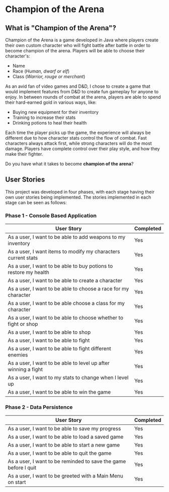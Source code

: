 # Champion of the Arena

## What is "Champion of the Arena"?
Champion of the Arena is a game developed in Java where players create their own custom character
who will fight battle after battle in order to become champion of the arena. Players will be able
to choose their character's:

- Name
- Race (*Human, dwarf or elf*)
- Class (*Warrior, rouge or merchant*)

As an avid fan of video games and D&D, I chose to create a game that would implement features 
from D&D to create fun gameplay for anyone to enjoy. In between rounds of combat at the arena, players
are able to spend their hard-earned gold in various ways, like:

- Buying new equipment for their inventory
- Training to increase their stats
- Drinking potions to heal their health

Each time the player picks up the game, the experience will always be different due to how character
stats control the flow of combat. Fast characters always attack first, while strong characters will
do the most damage. Players have complete control over their play style, and how they make their fighter.

Do you have what it takes to become **champion of the arena**?

## User Stories
This project was developed in four phases, with each stage having their own user stories
being implemented. The stories implemented in each stage can be seen as follows:

### Phase 1 - Console Based Application
User Story | Completed 
--- | --- 
As a user, I want to be able to add weapons to my inventory | Yes 
As a user, I want items to modify my characters current stats | Yes 
As a user, I want to be able to buy potions to restore my health| Yes 
As a user, I want to be able to create a character | Yes 
As a user, I want to be able to choose a race for my character | Yes 
As a user, I want to be able choose a class for my character | Yes 
As a user, I want to be able to choose whether to fight or shop | Yes 
As a user, I want to be able to shop | Yes 
As a user, I want to be able to fight | Yes 
As a user, I want to be able to fight different enemies | Yes  
As a user, I want to be able to level up after winning a fight | Yes 
As a user, I want to my stats to change when I level up | Yes 
As a user, I want to be able to win the game | Yes 

### Phase 2 - Data Persistence
User Story | Completed 
--- | --- 
As a user, I want to be able to save my progress | Yes
As a user, I want to be able to load a saved game | Yes 
As a user, I want to be able to start a new game | Yes 
As a user, I want to be able to quit the game | Yes 
As a user, I want to be reminded to save the game before I quit | Yes 
As a user, I want to be greeted with a Main Menu on start | Yes 
